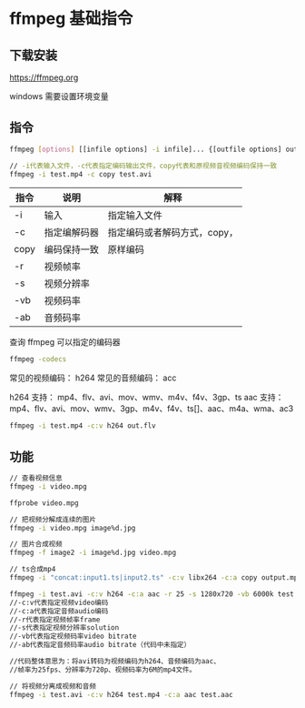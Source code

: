 # ffmpeg 基础指令

## 下载安装

https://ffmpeg.org

windows 需要设置环境变量

## 指令

```bash
ffmpeg [options] [[infile options] -i infile]... {[outfile options] outfile}...
```

```bash
// -i代表输入文件，-c代表指定编码输出文件，copy代表和原视频音视频编码保持一致
ffmpeg -i test.mp4 -c copy test.avi
```

| 指令 | 说明         | 解释                         |
| ---- | ------------ | ---------------------------- |
| -i   | 输入         | 指定输入文件                 |
| -c   | 指定编解码器 | 指定编码或者解码方式，copy， |
| copy | 编码保持一致 | 原样编码                     |
| -r   | 视频帧率     |                              |
| -s   | 视频分辨率   |                              |
| -vb  | 视频码率     |                              |
| -ab  | 音频码率     |                              |

查询 ffmpeg 可以指定的编码器

```bash
ffmpeg -codecs
```

常见的视频编码： h264
常见的音频编码： acc

h264 支持： mp4、flv、avi、mov、wmv、m4v、f4v、3gp、ts
aac 支持：mp4、flv、avi、mov、wmv、3gp、m4v、f4v、ts[]、aac、m4a、wma、ac3

```bash
ffmpeg -i test.mp4 -c:v h264 out.flv
```

## 功能

```bash
// 查看视频信息
ffmpeg -i video.mpg

ffprobe video.mpg
```

```bash
// 把视频分解成连续的图片
ffmpeg -i video.mpg image%d.jpg
```

```bash
// 图片合成视频
ffmpeg -f image2 -i image%d.jpg video.mpg
```

```bash
// ts合成mp4
ffmpeg -i "concat:input1.ts|input2.ts" -c:v libx264 -c:a copy output.mp4
```

```bash
ffmpeg -i test.avi -c:v h264 -c:a aac -r 25 -s 1280x720 -vb 6000k test.mp4
//-c:v代表指定视频video编码
//-c:a代表指定音频audio编码
//-r代表指定视频帧率frame
//-s代表指定视频分辨率solution
//-vb代表指定视频码率video bitrate
//-ab代表指定音频码率audio bitrate（代码中未指定）

//代码整体意思为：将avi转码为视频编码为h264、音频编码为aac、
//帧率为25fps、分辨率为720p、视频码率为6M的mp4文件。
```

```bash
// 将视频分离成视频和音频
ffmpeg -i test.avi -c:v h264 test.mp4 -c:a aac test.aac
```
